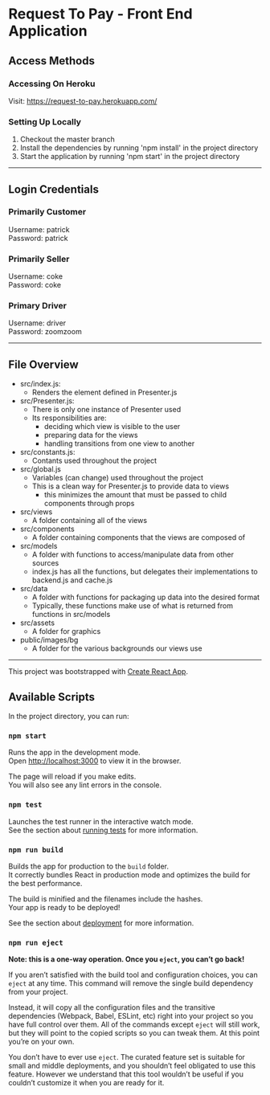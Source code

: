 # Request To Pay - Front End Application

## Access Methods

### Accessing On Heroku

Visit: https://request-to-pay.herokuapp.com/

### Setting Up Locally

1) Checkout the master branch
2) Install the dependencies by running 'npm install' in the project directory
3) Start the application by running 'npm start' in the project directory

--------------------------------

## Login Credentials

### Primarily Customer
Username: patrick \
Password: patrick

### Primarily Seller
Username: coke \
Password: coke

### Primary Driver
Username: driver \
Password: zoomzoom

--------------------------------

## File Overview

- src/index.js:
    - Renders the element defined in Presenter.js
- src/Presenter.js:
    - There is only one instance of Presenter used
	- Its responsibilities are:
		- deciding which view is visible to the user
		- preparing data for the views
		- handling transitions from one view to another
- src/constants.js:
    - Contants used throughout the project
- src/global.js
	- Variables (can change) used throughout the project
	- This is a clean way for Presenter.js to provide data to views
		- this minimizes the amount that must be passed to child components through props
- src/views
	- A folder containing all of the views
- src/components
	- A folder containing components that the views are composed of
- src/models
	- A folder with functions to access/manipulate data from other sources
	- index.js has all the functions, but delegates their implementations to backend.js and cache.js
- src/data
	- A folder with functions for packaging up data into the desired format
	- Typically, these functions make use of what is returned from functions in src/models
- src/assets
	- A folder for graphics
- public/images/bg
	- A folder for the various backgrounds our views use

--------------------------------

This project was bootstrapped with [Create React App](https://github.com/facebook/create-react-app).

## Available Scripts

In the project directory, you can run:

### `npm start`

Runs the app in the development mode.<br />
Open [http://localhost:3000](http://localhost:3000) to view it in the browser.

The page will reload if you make edits.<br />
You will also see any lint errors in the console.

### `npm test`

Launches the test runner in the interactive watch mode.<br />
See the section about [running tests](https://facebook.github.io/create-react-app/docs/running-tests) for more information.

### `npm run build`

Builds the app for production to the `build` folder.<br />
It correctly bundles React in production mode and optimizes the build for the best performance.

The build is minified and the filenames include the hashes.<br />
Your app is ready to be deployed!

See the section about [deployment](https://facebook.github.io/create-react-app/docs/deployment) for more information.

### `npm run eject`

**Note: this is a one-way operation. Once you `eject`, you can’t go back!**

If you aren’t satisfied with the build tool and configuration choices, you can `eject` at any time. This command will remove the single build dependency from your project.

Instead, it will copy all the configuration files and the transitive dependencies (Webpack, Babel, ESLint, etc) right into your project so you have full control over them. All of the commands except `eject` will still work, but they will point to the copied scripts so you can tweak them. At this point you’re on your own.

You don’t have to ever use `eject`. The curated feature set is suitable for small and middle deployments, and you shouldn’t feel obligated to use this feature. However we understand that this tool wouldn’t be useful if you couldn’t customize it when you are ready for it.
